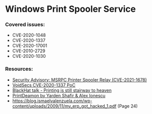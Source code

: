 # Windows Print Spooler Service




### Covered issues:
- CVE-2020-1048
- CVE-2020-1337
- CVE-2020-17001
- CVE-2010-2729
- CVE-2020-1030


### Resources:
- [Security Advisory: MSRPC Printer Spooler Relay (CVE-2021-1678)](https://www.crowdstrike.com/blog/cve-2021-1678-printer-spooler-relay-security-advisory/)
- [VoidSecs CVE-2020-1337 PoC](https://github.com/VoidSec/CVE-2020-1337)
- [BlackHat talk - Printing is still stairway to heaven](https://i.blackhat.com/USA-20/Thursday/us-20-Hadar-A-Decade-After-Stuxnet-Printer-Vulnerability-Printing-Is-Still-The-Stairway-To-Heaven.pdf)
- [PrintDeamon by Yarden Shafir & Alex Ionescu](https://windows-internals.com/printdemon-cve-2020-1048/)
- https://blog.ismaelvalenzuela.com/wp-content/uploads/2009/11/my_erp_got_hacked_1.pdf (Page 24)
